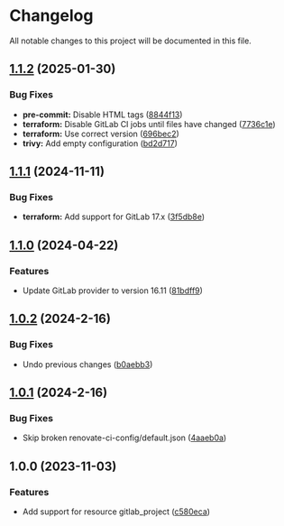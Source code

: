 # Changelog

All notable changes to this project will be documented in this file.

## [1.1.2](https://gitlab.com/terraform-child-modules-48151/terraform-gitlab-project/compare/v1.1.1...v1.1.2) (2025-01-30)

### Bug Fixes

* **pre-commit:** Disable HTML tags ([8844f13](https://gitlab.com/terraform-child-modules-48151/terraform-gitlab-project/commit/8844f13dd244c5c2fe2cc43ad8f95ffd5bc1a09f))
* **terraform:** Disable GitLab CI jobs until files have changed ([7736c1e](https://gitlab.com/terraform-child-modules-48151/terraform-gitlab-project/commit/7736c1eb3930ed062cf3603df2993f3ae21fef98))
* **terraform:** Use correct version ([696bec2](https://gitlab.com/terraform-child-modules-48151/terraform-gitlab-project/commit/696bec2f2ada5c8298a878719d6a94ff469d49f6))
* **trivy:** Add empty configuration ([bd2d717](https://gitlab.com/terraform-child-modules-48151/terraform-gitlab-project/commit/bd2d7174d5589b8ea2abe8cdb83a98e57fb77d4b))

## [1.1.1](https://gitlab.com/terraform-child-modules-48151/terraform-gitlab-project/compare/v1.1.0...v1.1.1) (2024-11-11)

### Bug Fixes

* **terraform:** Add support for GitLab 17.x ([3f5db8e](https://gitlab.com/terraform-child-modules-48151/terraform-gitlab-project/commit/3f5db8ec88c8a7b1b0dd0571d01eb6003940a3c2))

## [1.1.0](https://gitlab.com/terraform-child-modules-48151/terraform-gitlab-project/compare/v1.0.2...v1.1.0) (2024-04-22)


### Features

* Update GitLab provider to version 16.11 ([81bdff9](https://gitlab.com/terraform-child-modules-48151/terraform-gitlab-project/commit/81bdff97cdeb3435ef1a4b7d8ddd59eff8b4c7fe))

## [1.0.2](https://gitlab.com/terraform-child-modules1/terraform-gitlab-project/compare/v1.0.1...v1.0.2) (2024-2-16)


### Bug Fixes

* Undo previous changes ([b0aebb3](https://gitlab.com/terraform-child-modules1/terraform-gitlab-project/commit/b0aebb3092ea135441cb48707e7758e29af3df58))

## [1.0.1](https://gitlab.com/terraform-child-modules1/terraform-gitlab-project/compare/v1.0.0...v1.0.1) (2024-2-16)


### Bug Fixes

* Skip broken renovate-ci-config/default.json ([4aaeb0a](https://gitlab.com/terraform-child-modules1/terraform-gitlab-project/commit/4aaeb0a26dd20648eacfe615eedbef1c76206158))

## 1.0.0 (2023-11-03)


### Features

* Add support for resource gitlab_project ([c580eca](https://gitlab.com/terraform-child-modules1/terraform-gitlab-project/commit/c580eca4493b82dab85eef6551098a670a189fd5))
